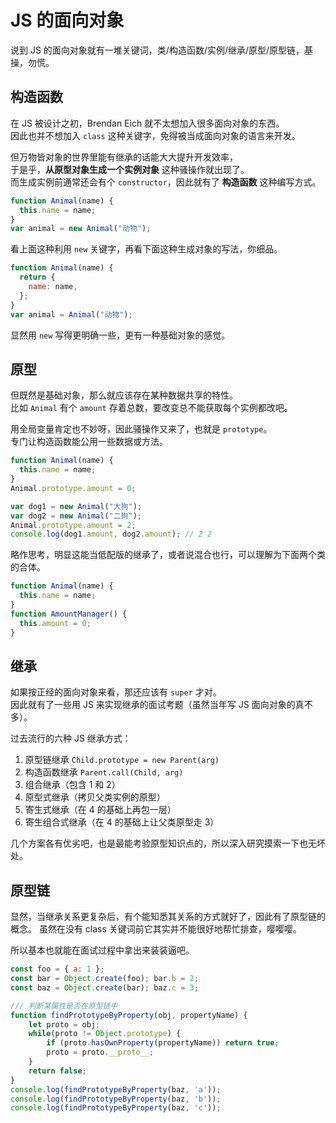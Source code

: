 # JS 的面向对象

说到 JS 的面向对象就有一堆关键词，类/构造函数/实例/继承/原型/原型链，基操，勿慌。

## 构造函数

在 JS 被设计之初，Brendan Eich 就不太想加入很多面向对象的东西。<br />
因此也并不想加入 `class` 这种关键字，免得被当成面向对象的语言来开发。

但万物皆对象的世界里能有继承的话能大大提升开发效率，<br />
于是乎，**从原型对象生成一个实例对象** 这种骚操作就出现了。<br />
而生成实例前通常还会有个 `constructor`，因此就有了 **构造函数** 这种编写方式。

```js
function Animal(name) {
  this.name = name;
}
var animal = new Animal("动物");
```

看上面这种利用 `new` 关键字，再看下面这种生成对象的写法，你细品。

```js
function Animal(name) {
  return {
    name: name,
  };
}
var animal = Animal("动物");
```

显然用 `new` 写得更明确一些，更有一种基础对象的感觉。

## 原型

但既然是基础对象，那么就应该存在某种数据共享的特性。<br />
比如 `Animal` 有个 `amount` 存着总数，要改变总不能获取每个实例都改吧。

用全局变量肯定也不妙呀，因此骚操作又来了，也就是 `prototype`。<br />
专门让构造函数能公用一些数据或方法。

```js
function Animal(name) {
  this.name = name;
}
Animal.prototype.amount = 0;

var dog1 = new Animal("大狗");
var dog2 = new Animal("二狗");
Animal.prototype.amount = 2;
console.log(dog1.amount, dog2.amount); // 2 2
```

略作思考，明显这能当低配版的继承了，或者说混合也行，可以理解为下面两个类的合体。

```js
function Animal(name) {
  this.name = name;
}
function AmountManager() {
  this.amount = 0;
}
```

## 继承

如果按正经的面向对象来看，那还应该有 `super` 才对。<br />
因此就有了一些用 JS 来实现继承的面试考题（虽然当年写 JS 面向对象的真不多）。

过去流行的六种 JS 继承方式：

1. 原型链继承 `Child.prototype = new Parent(arg)`
2. 构造函数继承 `Parent.call(Child, arg)`
3. 组合继承（包含 1 和 2）
4. 原型式继承（拷贝父类实例的原型）
5. 寄生式继承（在 4 的基础上再包一层）
6. 寄生组合式继承（在 4 的基础上让父类原型走 3）

几个方案各有优劣吧，也是最能考验原型知识点的，所以深入研究摸索一下也无坏处。

## 原型链

显然，当继承关系更复杂后，有个能知悉其关系的方式就好了，因此有了原型链的概念。
虽然在没有 class 关键词前它其实并不能很好地帮忙排查，嘤嘤嘤。<br />

所以基本也就能在面试过程中拿出来装装逼吧。

```js
const foo = { a: 1 };
const bar = Object.create(foo); bar.b = 2;
const baz = Object.create(bar); baz.c = 3;

/// 判断某属性是否在原型链中
function findPrototypeByProperty(obj, propertyName) {
	let proto = obj;
	while(proto != Object.prototype) {
		if (proto.hasOwnProperty(propertyName)) return true;
		proto = proto.__proto__;
	}
	return false;
}
console.log(findPrototypeByProperty(baz, 'a'));
console.log(findPrototypeByProperty(baz, 'b'));
console.log(findPrototypeByProperty(baz, 'c'));
```
